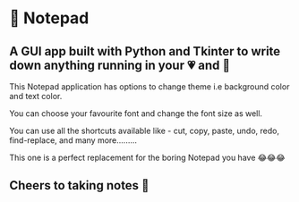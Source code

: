 # 📘 Notepad

## A GUI app built with Python and Tkinter to write down anything running in your 💗 and 🧠

This Notepad application has options to change theme i.e background color and text color.

You can choose your favourite font and change the font size as well.

You can use all the shortcuts available like - cut, copy, paste, undo, redo, find-replace, and many more.........

This one is a perfect replacement for the boring Notepad you have 😂😂😂

## Cheers to taking notes 🥂

